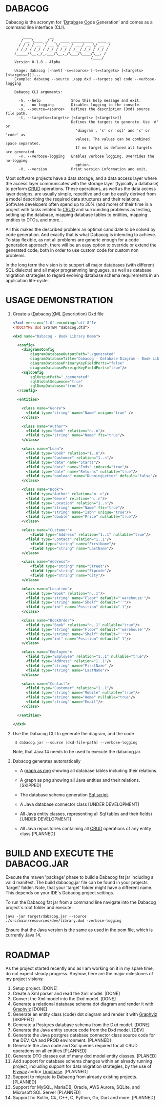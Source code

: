 # DABACOG

Dabacog is the acronym for '<ins>Da</ins>ta<ins>ba</ins>se <ins>Co</ins>de <ins>G</ins>eneration'
and comes as a command line interface (CLI).

            ____        __
           / __ \____ _/ /_  ____ __________  ____ _
          / / / / __ `/ __ \/ __ `/ ___/ __ \/ __ `/
         / /_/ / /_/ / /_/ / /_/ / /__/ /_/ / /_/ /
        /_____/\__,_/_,___/\__,_/\___/\____/\__, /
                                           /____/
        Version 0.1.0 - Alpha

        Usage: dabacog [-hnvV] -s=<source> [-t=<targets> [<targets> [<targets>]]]...
        Example: dabacog --source ./app.dxd --targets sql code --verbose-logging

        Dabacog CLI arguments:

          -h, --help              Show this help message and exit.
          -n, --no-logging        Disables logging to the console.
          -s, --source=<source>   Defines the description (Dxd) source file path.
          -t, --targets=<targets> [<targets> [<targets>]]
                                  Defines the targets to generate. Use 'd' or
                                    'diagram', 's' or 'sql' and 'c' or 'code' as
                                    values. The values can be combined space separated.
                                    If no target is defined all targets are generated.
          -v, --verbose-logging   Enables verbose logging. Overrides the no-logging
                                    option.
          -V, --version           Print version information and exit.

Most software projects have a data storage, and a data access layer where the access layer
communicates with the storage layer (typically a database) to perform
[CRUD](https://en.wikipedia.org/wiki/Create,_read,_update_and_delete) operations. These operations,
as well as the data access layer designs, are usually simple, repetitive and can be easily derived
from a model describing the required data structures and their relations.
Software developers often spend up to 30% (and more) of their time in a project with tasks
related to [CRUD](https://en.wikipedia.org/wiki/Create,_read,_update_and_delete) and
surrounding problems as testing, setting up the database, mapping database tables to entities,
mapping entities to DTOs, and more...

All this makes the described problem an optimal candidate to be solved by code generation. And
exactly that is what Dabacog is intending to achieve. To stay flexible, as not all problems are
generic enough for a code generation approach, there will be an easy option to override or extend
the generated code, both in order to use custom code for custom non problems.

In the long term the vision is to support all major databases (with different SQL dialects) and all
major programming languages, as well as database migration strategies to regard evolving database
schema requirements in an application life-cycle.

# USAGE DEMONSTRATION

1. Create a (<ins>D</ins>abacog <ins>X</ins>ML <ins>D</ins>escription) Dxd file
    ```xml
    <?xml version="1.0" encoding="utf-8"?>
    <!DOCTYPE dxd SYSTEM "dabacog.dtd">

    <dxd name="Dabacog - Book Library Demo">

      <config>
        <diagramsConfig
            diagramDatabaseOutputPath="./generated"
            diagramDatabaseTitle="Dabacog - Database Diagram - Book Library Demo"
            diagramDatabasePrimaryKeyFieldPorts="false"
            diagramDatabaseForeignKeyFieldPorts="true"/>
        <sqlConfig
            sqlOutputPath="./generated"
            sqlGlobalSequence="true"
            sqlDumpDatabase="true"/>
      </config>

      <entities>

        <class name="Genre">
          <field type="string" name="Name" unique="true" />
        </class>

        <class name="Author">
          <field type="Book" relation="n..n"/>
          <field type="string" name="Name" fts="true"/>
        </class>

        <class name="Loan">
          <field type="Book" relation="1..n"/>
          <field type="Customer" relation="1..n"/>
          <field type="date" name="Starts"/>
          <field type="date" name="Ends" indexed="true"/>
          <field type="date" name="Returns" nullable="true"/>
          <field type="boolean" name="DunningLetter" default="false"/>
        </class>

        <class name="Book">
          <field type="Author" relation="n..n"/>
          <field type="Genre" relation="n..n"/>
          <field type="Location" relation="1..n"/>
          <field type="string" name="Name" fts="true"/>
          <field type="string" name="Isbn" unique="true"/>
          <field type="double" name="Price" nullable="true"/>
        </class>

        <class name="Customer">
            <field type="Address" relation="1..1" nullable="true"/>
          <field type="Contact" relation="1..1"/>
            <field type="string" name="FirstName"/>
            <field type="string" name="LastName"/>
        </class>

        <class name="Address">
            <field type="string" name="Street"/>
            <field type="string" name="Zipcode"/>
            <field type="string" name="City"/>
        </class>

        <class name="Location">
          <field type="Book" relation="n..1"/>
          <field type="string" name="Floor" default="'warehouse'"/>
          <field type="string" name="Shelf" default="''"/>
          <field type="int" name="Position" default="-1"/>
        </class>

        <class name="BookOrder">
          <field type="Book" relation="n..1" nullable="true"/>
          <field type="string" name="Floor" default="'warehouse'"/>
          <field type="string" name="Shelf" default="''"/>
          <field type="int" name="Position" default="-1"/>
        </class>

        <class name="Employee">
          <field type="Employee" relation="1..1" nullable="true"/>
          <field type="Address" relation="1..1"/>
          <field type="string" name="FirstName" />
          <field type="string" name="LastName"/>
        </class>

        <class name="Contact">
          <field type="Customer" relation="1..1"/>
          <field type="string" name="Mobile" nullable="true"/>
          <field type="string" name="Home" nullable="true"/>
          <field type="string" name="Email"/>
        </class>

      </entities>

    </dxd>
    ```

2. Use the Dabacog CLI to generate the diagram, and the code

        $ dabacog.jar --source [dxd-file-path] --verbose-logging

    Note, that Java 14 needs to be used to execute the dabacog.jar.

3. Dabacog generates automatically

    - A [graph as png](https://github.com/nilsign/dabacog/blob/develop/demo/generated-output/diagrams/DabacogDatabaseDiagram.png)
      showing all database tables including their relations.

    - A graph as png showing all Java entities and their relations. [SKIPPED]

    - The database schema generation [Sql script](https://github.com/nilsign/dabacog/blob/develop/demo/generated-output/sql/InitializeDatabase.sql).

    - A Java database connector class [UNDER DEVELOPMENT]

    - All Java entity classes, representing all Sql tables and their fields) [UNDER DEVELOPMENT]

    - All Java repositories containing all [CRUD](https://en.wikipedia.org/wiki/Create,_read,_update_and_delete)
    operations of any entity class [PLANNED]

# BUILD AND EXECUTE THE DABACOG.JAR

Execute the maven 'package' phase to build a Dabacog fat jar including a valid manifest. The build
dabacog.jar file can be found in your projects 'target' folder. Note, that your 'target' folder
might have a different name. This depends on your IDE´s Dabacog project settings.

To run the Dabacog fat jar from a command line navigate into the Dabacog project´s root folder and
execute:

    java -jar target/dabacog.jar --source ./src/main/resources/dev/library.dxd -verbose-logging

Ensure that the Java version is the same as used in the pom file, which is currently Java 14.

# ROADMAP

As the project started recently and as I am working on it in my spare time, do not expect steady
progress. Anyhow, here are the major milestones of my project visions:

1. Setup project. [DONE]
2. Create a Xml parser and read the Xml model. [DONE]
3. Convert the Xml model into the Dxd model. [DONE]
4. Generate a relational database schema dot diagram and render it with [Graphviz](https://www.graphviz.org/) [DONE]
5. Generate an entity class (code) dot diagram and render it with [Graphviz](https://www.graphviz.org/) [SKIPPED]
6. Generate a Postgres database schema from the Dxd model. [DONE]
7. Generate the Java entity source code from the Dxd model. [DEV]
8. Generate the Java postgres database connector class source code for the DEV, QA and PROD environment. [PLANNED]
8. Generate the Java code and Sql queries required for all CRUD operations on all entities [PLANNED]
9. Generate DTO classes out of many dxd model entity classes. [PLANED]
10. Add support for database schema changes within an already running project, including support for
data migration strategies, by the use of [Flyway](https://flywaydb.org) and/or
[Liquibase](https://www.liquibase.org/). [PLANNED]
11. Support to migrate to Dabacog from already existing projects. [PLANNED]
12. Support for MySQL, MariaDB, Oracle, AWS Aurora, SQLite, and Microsoft SQL Server [PLANNED]
13. Support for Kotlin, C#, C++, C, Python, Go, Dart and more. [PLANNED]
